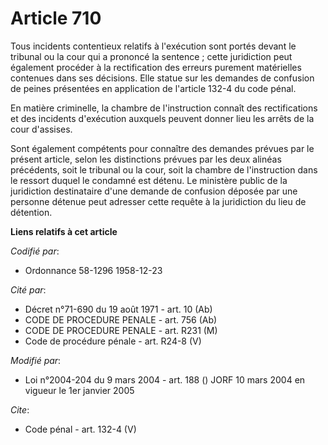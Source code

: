 # Article 710

Tous incidents contentieux relatifs à l'exécution sont portés devant le tribunal ou la cour qui a prononcé la sentence ;
cette juridiction peut également procéder à la rectification des erreurs purement matérielles contenues dans ses décisions.
Elle statue sur les demandes de confusion de peines présentées en application de l'article 132-4 du code pénal.

En matière criminelle, la chambre de l'instruction connaît des rectifications et des incidents d'exécution auxquels peuvent
donner lieu les arrêts de la cour d'assises.

Sont également compétents pour connaître des demandes prévues par le présent article, selon les distinctions prévues par les
deux alinéas précédents, soit le tribunal ou la cour, soit la chambre de l'instruction dans le ressort duquel le condamné est
détenu. Le ministère public de la juridiction destinataire d'une demande de confusion déposée par une personne détenue peut
adresser cette requête à la juridiction du lieu de détention.

**Liens relatifs à cet article**

_Codifié par_:

  - Ordonnance 58-1296 1958-12-23

_Cité par_:

  - Décret n°71-690 du 19 août 1971 - art. 10 (Ab)
  - CODE DE PROCEDURE PENALE - art. 756 (Ab)
  - CODE DE PROCEDURE PENALE - art. R231 (M)
  - Code de procédure pénale - art. R24-8 (V)

_Modifié par_:

  - Loi n°2004-204 du 9 mars 2004 - art. 188 () JORF 10 mars 2004 en vigueur le 1er janvier 2005

_Cite_:

  - Code pénal - art. 132-4 (V)
